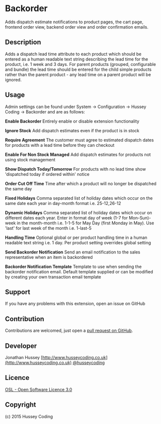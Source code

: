 Backorder
=========
Adds dispatch estimate notifications to product pages, the cart page, frontend order view, backend order view and order confirmation emails.

Description
-----------
Adds a dispatch lead time attribute to each product which should be entered as a human readable text string describing the lead time for the product, i.e. 1 week and 3 days.  For parent products (grouped, configurable and bundle) the lead time should be entered for the child simple products rather than the parent product - any lead time on a parent product will be ignored.

Usage
-----
Admin settings can be found under System -> Configuration -> Hussey Coding -> Backorder and are as follows:

**Enable Backorder**
Entirely enable or disable extension functionality

**Ignore Stock**
Add dispatch estimates even if the product is in stock

**Require Agreement**
The customer must agree to estimated dispatch dates for products with a lead time before they can checkout

**Enable For Non Stock Managed**
Add dispatch estimates for products not using stock management

**Show Dispatch Today/Tomorrow**
For products with no lead time show 'dispatched today if ordered within' notice

**Order Cut Off Time**
Time after which a product will no longer be dispatched the same day

**Fixed Holidays**
Comma separated list of holiday dates which occur on the same date each year in day-month format i.e. 25-12,26-12

**Dynamic Holidays**
Comma separated list of holiday dates which occur on different dates each year.  Enter in format day of week (1-7 for Mon-Sun)-week in the month-month i.e. 1-1-5 for May Day (first Monday in May). Use 'last' for last week of the month i.e. 1-last-5

**Handling Time**
Optional global or per product handling time in a human readable text string i.e. 1 day.  Per product setting overrides global setting

**Send Backorder Notification**
Send an email notification to the sales representative when an item is backordered

**Backorder Notification Template**
Template to use when sending the backorder notification email.  Default template supplied or can be modified by creating your own transaction email template

Support
-------
If you have any problems with this extension, open an issue on GitHub

Contribution
------------
Contributions are welcomed, just open a [pull request on GitHub](https://help.github.com/articles/using-pull-requests).

Developer
---------
Jonathan Hussey
[http://www.husseycoding.co.uk](http://www.husseycoding.co.uk)
[@husseycoding](https://twitter.com/husseycoding)

Licence
-------
[OSL - Open Software Licence 3.0](http://opensource.org/licenses/osl-3.0.php)

Copyright
---------
(c) 2015 Hussey Coding
